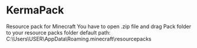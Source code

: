 # KermaPack
Resource pack for Minecraft
You have to open .zip file and drag Pack folder to your resource packs folder
default path: C:\Users\USER\AppData\Roaming\.minecraft\resourcepacks
